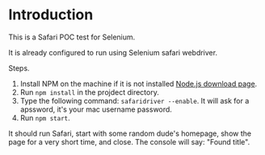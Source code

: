 # Introduction

This is a Safari POC test for Selenium.

It is already configured to run using Selenium safari webdriver.

Steps.

1. Install NPM on the machine if it is not installed [Node.js download page](https://nodejs.org/en/download/).
2. Run `npm install` in the projdect directory.
3. Type the following command: `safaridriver --enable`. It will ask for a apssword, it's your mac username password.
4. Run `npm start`.

It should run Safari, start with some random dude's homepage, show the page for a very short time, and close. The console will say: "Found title".
